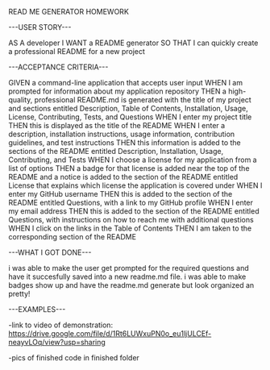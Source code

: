 READ ME GENERATOR HOMEWORK


---USER STORY---

AS A developer
I WANT a README generator
SO THAT I can quickly create a professional README for a new project


---ACCEPTANCE CRITERIA---

GIVEN a command-line application that accepts user input
WHEN I am prompted for information about my application repository
THEN a high-quality, professional README.md is generated with the title of my project and sections entitled Description, Table of Contents, Installation, Usage, License, Contributing, Tests, and Questions
WHEN I enter my project title
THEN this is displayed as the title of the README
WHEN I enter a description, installation instructions, usage information, contribution guidelines, and test instructions
THEN this information is added to the sections of the README entitled Description, Installation, Usage, Contributing, and Tests
WHEN I choose a license for my application from a list of options
THEN a badge for that license is added near the top of the README and a notice is added to the section of the README entitled License that explains which license the application is covered under
WHEN I enter my GitHub username
THEN this is added to the section of the README entitled Questions, with a link to my GitHub profile
WHEN I enter my email address
THEN this is added to the section of the README entitled Questions, with instructions on how to reach me with additional questions
WHEN I click on the links in the Table of Contents
THEN I am taken to the corresponding section of the README


---WHAT I GOT DONE---

i was able to make the user get prompted for the required questions and have it succesfully saved into a new readme.md file.
i was able to make badges show up and have the readme.md generate but look organized an pretty!


---EXAMPLES---

-link to video of demonstration: https://drive.google.com/file/d/1Rt6LUWxuPN0o_eu1ljULCEf-neayvLOq/view?usp=sharing

-pics of finished code in finished folder

